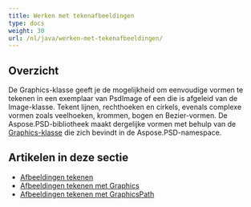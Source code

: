 ```yaml
---
title: Werken met tekenafbeeldingen
type: docs
weight: 30
url: /nl/java/werken-met-tekenafbeeldingen/
---
```



## **Overzicht**
De Graphics-klasse geeft je de mogelijkheid om eenvoudige vormen te tekenen in een exemplaar van PsdImage of een die is afgeleid van de Image-klasse. Tekent lijnen, rechthoeken en cirkels, evenals complexe vormen zoals veelhoeken, krommen, bogen en Bezier-vormen. De Aspose.PSD-bibliotheek maakt dergelijke vormen met behulp van de [Graphics-klasse](https://reference.aspose.com/psd/java/com.aspose.psd.class-use/Graphics) die zich bevindt in de Aspose.PSD-namespace.


## **Artikelen in deze sectie**
- [Afbeeldingen tekenen](/psd/nl/java/afbeeldingen-tekenen/)
- [Afbeeldingen tekenen met Graphics](/psd/nl/java/afbeeldingen-tekenen-met-graphics/)
- [Afbeeldingen tekenen met GraphicsPath](/psd/nl/java/afbeeldingen-tekenen-met-graphicspath/)
